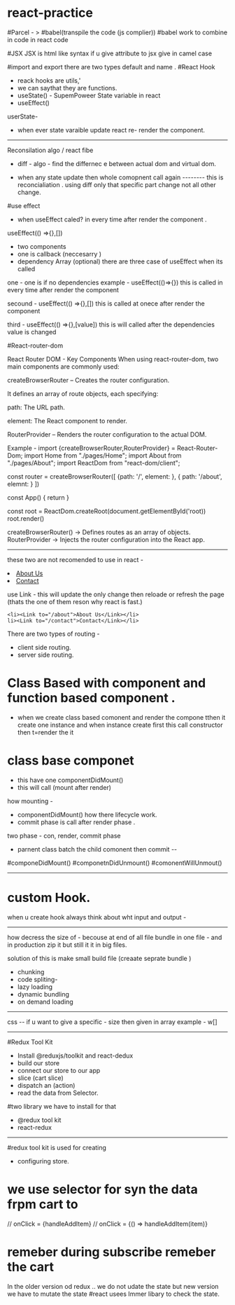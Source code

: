 # react-practice

#Parcel - > #babel(transpile the code (js complier))
#babel work to combine in code in react code

#JSX
JSX is html like syntax
if u give attribute to jsx give in camel case

#import and export
there are two types
default and name .
#React Hook

- reack hooks are utils,'
- we can saythat they are functions.
- useState() - SupemPoweer State variable in react
- useEffect()

userState-

- when ever state varaible update react re- render the component.

---

Reconsilation algo / react fibe

- diff - algo - find the differnec e between actual dom and virtual dom.

- when any state update then whole comopnent call again -------- this is reconcialiation .
  using diff only that specific part change not all other change.

#use effect

- when useEffect caled?
  in every time after render the component .

useEffect(() =>{},[])

- two components
- one is callback (neccesarry )
- dependency Array (optional)
  there are three case of useEffect when its called

one -
one is if no dependencies
example -
useEffect(()=>{})
this is called in every time after render the component

secound -
useEffect(() =>{},[])
this is called at onece after render the component

third -
useEffect(() =>{},[value])
this is will called after the dependencies value is changed

#React-router-dom

React Router DOM - Key Components
When using react-router-dom, two main components are commonly used:

createBrowserRouter – Creates the router configuration.

It defines an array of route objects, each specifying:

path: The URL path.

element: The React component to render.

RouterProvider – Renders the router configuration to the actual DOM.

Example -
import {createBrowserRouter,RouterProvider} = React-Router-Dom;
import Home from "./pages/Home";
import About from "./pages/About";
import ReactDom from "react-dom/client";

const router = createBrowserRouter([
    {path: '/',
    element: <Home/>},
    {
    path: '/about',
    elemnt: <About/>
    }
])

const App() {
    return <RouterProvider router = {router}/>
}


const root = ReactDom.createRoot(document.getElementById('root))
root.render(<App/>)


createBrowserRouter() → Defines routes as an array of objects.
RouterProvider → Injects the router configuration into the React app.


----------------------------------
these two are not recomended to use in react - 
    <li><a href="/about">About Us</a></li>
    <li><a href="/contact">Contact</a></li>

use Link - this will update the only change then reloade or refresh the page (thats the one of them reson why react is fast.)

    <li><Link to="/about">About Us</Link></li>
    li><Link to="/contact">Contact</Link></li>

There are two types of routing -
- client side routing.
- server side routing.






# Class Based with component and function based component .

- when we create class based comonent and render the compone tthen it create one instance 
and when instance create first this call constructor then t=render the it 

# class base componet 
- this have one componentDidMount()
- this will call (mount after render)


how mounting - 
- componentDidMount() how there lifecycle work.
 - commit phase is call after render phase .

two phase - con, render, commit phase

- parnent class batch the child comonent then commit -- 

#componeDidMount()
#componetnDidUnmount()
#comonentWillUnmout()


---------------
# custom Hook.

when u create hook always think about wht input and output - 


-----------
how decress the size of -
becouse at end of all file bundle in one file  - and in production zip it but still it it in big files.

solution of this is make small build file  (creaate seprate bundle )
- chunking
- code spliting-
- lazy loading
- dynamic bundling
- on demand loading


-----------------------
css -- 
if u want to give a specific - size
then given in array 
example - w[]


---------------------
#Redux Tool Kit 
- Install @reduxjs/toolkit and react-dedux
- build our store
- connect our store to our app
- slice (cart slice)
- dispatch an (action)
- read the data from Selector.

#two library we have to install for that 
- @redux tool kit 
- react-redux
------------

#redux tool kit is used for creating 
- configuring store.

# we use selector for syn the data frpm cart to 

// onClick = {handleAddItem}
// onClick = {() => handleAddItem(item)}


# remeber during  subscribe remeber the cart

 In the older version od redux .. we do not udate the state 
 but new version we have to mutate the state
 #react usees Immer libary to check the state.
 